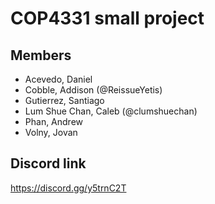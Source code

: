 # COP4331 small project

## Members
- Acevedo, Daniel
- Cobble, Addison (@ReissueYetis)
- Gutierrez, Santiago
- Lum Shue Chan, Caleb (@clumshuechan)
- Phan, Andrew
- Volny, Jovan

## Discord link
https://discord.gg/y5trnC2T
